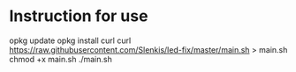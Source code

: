 # Instruction for use
opkg update
opkg install curl
curl https://raw.githubusercontent.com/Slenkis/led-fix/master/main.sh > main.sh
chmod +x main.sh
./main.sh

